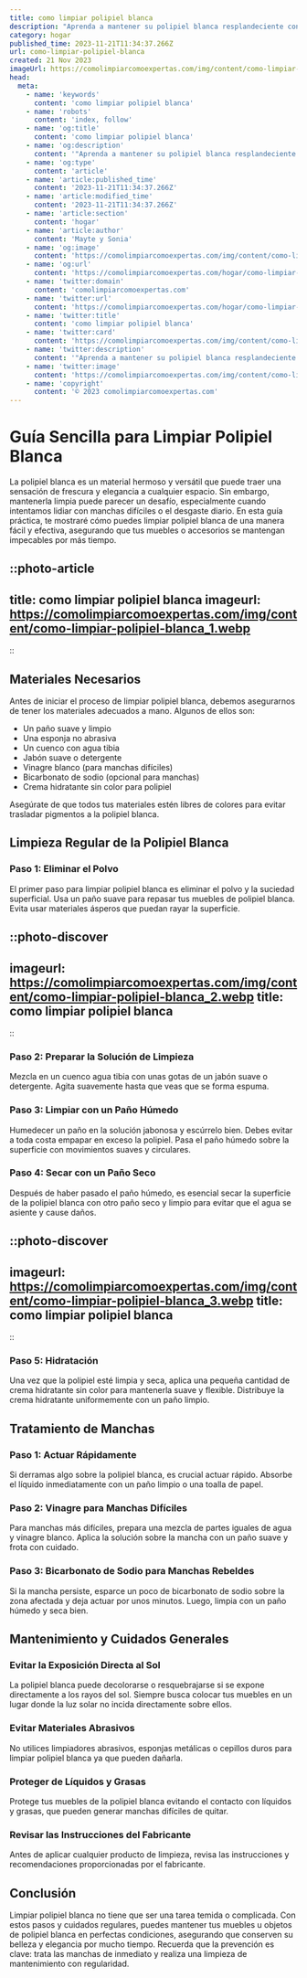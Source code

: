 ```yaml
---
title: como limpiar polipiel blanca
description: "Aprenda a mantener su polipiel blanca resplandeciente con nuestros consejos fáciles de limpieza: ¡soluciones seguras y efectivas que prolongan su vida útil!"
category: hogar
published_time: 2023-11-21T11:34:37.266Z
url: como-limpiar-polipiel-blanca
created: 21 Nov 2023
imageUrl: https://comolimpiarcomoexpertas.com/img/content/como-limpiar-polipiel-blanca_1.webp
head:
  meta:
    - name: 'keywords'
      content: 'como limpiar polipiel blanca'
    - name: 'robots'
      content: 'index, follow'
    - name: 'og:title'
      content: 'como limpiar polipiel blanca'
    - name: 'og:description'
      content: '"Aprenda a mantener su polipiel blanca resplandeciente con nuestros consejos fáciles de limpieza: ¡soluciones seguras y efectivas que prolongan su vida útil!"'
    - name: 'og:type'
      content: 'article'
    - name: 'article:published_time'
      content: '2023-11-21T11:34:37.266Z'
    - name: 'article:modified_time'
      content: '2023-11-21T11:34:37.266Z'
    - name: 'article:section'
      content: 'hogar'
    - name: 'article:author'
      content: 'Mayte y Sonia'
    - name: 'og:image'
      content: 'https://comolimpiarcomoexpertas.com/img/content/como-limpiar-polipiel-blanca_3.webp'
    - name: 'og:url'
      content: 'https://comolimpiarcomoexpertas.com/hogar/como-limpiar-polipiel-blanca'
    - name: 'twitter:domain'
      content: 'comolimpiarcomoexpertas.com'
    - name: 'twitter:url'
      content: 'https://comolimpiarcomoexpertas.com/hogar/como-limpiar-polipiel-blanca'
    - name: 'twitter:title'
      content: 'como limpiar polipiel blanca'
    - name: 'twitter:card'
      content: 'https://comolimpiarcomoexpertas.com/img/content/como-limpiar-polipiel-blanca_3.webp'
    - name: 'twitter:description'
      content: '"Aprenda a mantener su polipiel blanca resplandeciente con nuestros consejos fáciles de limpieza: ¡soluciones seguras y efectivas que prolongan su vida útil!"'
    - name: 'twitter:image'
      content: 'https://comolimpiarcomoexpertas.com/img/content/como-limpiar-polipiel-blanca_3.webp'
    - name: 'copyright'
      content: '© 2023 comolimpiarcomoexpertas.com'
---
```

# Guía Sencilla para Limpiar Polipiel Blanca

La polipiel blanca es un material hermoso y versátil que puede traer una sensación de frescura y elegancia a cualquier espacio. Sin embargo, mantenerla limpia puede parecer un desafío, especialmente cuando intentamos lidiar con manchas difíciles o el desgaste diario. En esta guía práctica, te mostraré cómo puedes limpiar polipiel blanca de una manera fácil y efectiva, asegurando que tus muebles o accesorios se mantengan impecables por más tiempo.

::photo-article
---
title: como limpiar polipiel blanca
imageurl: https://comolimpiarcomoexpertas.com/img/content/como-limpiar-polipiel-blanca_1.webp
---
::

## Materiales Necesarios

Antes de iniciar el proceso de limpiar polipiel blanca, debemos asegurarnos de tener los materiales adecuados a mano. Algunos de ellos son:

- Un paño suave y limpio
- Una esponja no abrasiva
- Un cuenco con agua tibia
- Jabón suave o detergente
- Vinagre blanco (para manchas difíciles)
- Bicarbonato de sodio (opcional para manchas)
- Crema hidratante sin color para polipiel

Asegúrate de que todos tus materiales estén libres de colores para evitar trasladar pigmentos a la polipiel blanca.

## Limpieza Regular de la Polipiel Blanca

### Paso 1: Eliminar el Polvo

El primer paso para limpiar polipiel blanca es eliminar el polvo y la suciedad superficial. Usa un paño suave para repasar tus muebles de polipiel blanca. Evita usar materiales ásperos que puedan rayar la superficie.


::photo-discover
---
imageurl: https://comolimpiarcomoexpertas.com/img/content/como-limpiar-polipiel-blanca_2.webp
title: como limpiar polipiel blanca
---
::

### Paso 2: Preparar la Solución de Limpieza

Mezcla en un cuenco agua tibia con unas gotas de un jabón suave o detergente. Agita suavemente hasta que veas que se forma espuma.

### Paso 3: Limpiar con un Paño Húmedo

Humedecer un paño en la solución jabonosa y escúrrelo bien. Debes evitar a toda costa empapar en exceso la polipiel. Pasa el paño húmedo sobre la superficie con movimientos suaves y circulares.

### Paso 4: Secar con un Paño Seco

Después de haber pasado el paño húmedo, es esencial secar la superficie de la polipiel blanca con otro paño seco y limpio para evitar que el agua se asiente y cause daños.


::photo-discover
---
imageurl: https://comolimpiarcomoexpertas.com/img/content/como-limpiar-polipiel-blanca_3.webp
title: como limpiar polipiel blanca
---
::

### Paso 5: Hidratación

Una vez que la polipiel esté limpia y seca, aplica una pequeña cantidad de crema hidratante sin color para mantenerla suave y flexible. Distribuye la crema hidratante uniformemente con un paño limpio.

## Tratamiento de Manchas

### Paso 1: Actuar Rápidamente

Si derramas algo sobre la polipiel blanca, es crucial actuar rápido. Absorbe el líquido inmediatamente con un paño limpio o una toalla de papel.

### Paso 2: Vinagre para Manchas Difíciles

Para manchas más difíciles, prepara una mezcla de partes iguales de agua y vinagre blanco. Aplica la solución sobre la mancha con un paño suave y frota con cuidado.

### Paso 3: Bicarbonato de Sodio para Manchas Rebeldes

Si la mancha persiste, esparce un poco de bicarbonato de sodio sobre la zona afectada y deja actuar por unos minutos. Luego, limpia con un paño húmedo y seca bien.

## Mantenimiento y Cuidados Generales

### Evitar la Exposición Directa al Sol

La polipiel blanca puede decolorarse o resquebrajarse si se expone directamente a los rayos del sol. Siempre busca colocar tus muebles en un lugar donde la luz solar no incida directamente sobre ellos.

### Evitar Materiales Abrasivos

No utilices limpiadores abrasivos, esponjas metálicas o cepillos duros para limpiar polipiel blanca ya que pueden dañarla.

### Proteger de Líquidos y Grasas

Protege tus muebles de la polipiel blanca evitando el contacto con líquidos y grasas, que pueden generar manchas difíciles de quitar.

### Revisar las Instrucciones del Fabricante

Antes de aplicar cualquier producto de limpieza, revisa las instrucciones y recomendaciones proporcionadas por el fabricante.

## Conclusión

Limpiar polipiel blanca no tiene que ser una tarea temida o complicada. Con estos pasos y cuidados regulares, puedes mantener tus muebles u objetos de polipiel blanca en perfectas condiciones, asegurando que conserven su belleza y elegancia por mucho tiempo. Recuerda que la prevención es clave: trata las manchas de inmediato y realiza una limpieza de mantenimiento con regularidad.